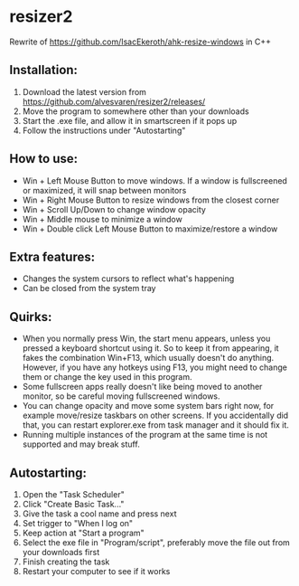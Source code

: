 # resizer2

Rewrite of https://github.com/IsacEkeroth/ahk-resize-windows in C++

## Installation:
1. Download the latest version from https://github.com/alvesvaren/resizer2/releases/
2. Move the program to somewhere other than your downloads
3. Start the .exe file, and allow it in smartscreen if it pops up
4. Follow the instructions under "Autostarting"

## How to use:
- Win + Left Mouse Button to move windows. If a window is fullscreened or maximized, it will snap between monitors
- Win + Right Mouse Button to resize windows from the closest corner
- Win + Scroll Up/Down to change window opacity
- Win + Middle mouse to minimize a window
- Win + Double click Left Mouse Button to maximize/restore a window

## Extra features:
- Changes the system cursors to reflect what's happening
- Can be closed from the system tray

## Quirks:
- When you normally press Win, the start menu appears, unless you pressed a keyboard shortcut using it.
  So to keep it from appearing, it fakes the combination Win+F13, which usually doesn't do anything.
  However, if you have any hotkeys using F13, you might need to change them or change the key used in this program.
- Some fullscreen apps really doesn't like being moved to another monitor, so be careful moving fullscreened windows.
- You can change opacity and move some system bars right now, for example move/resize taskbars on other screens.
  If you accidentally did that, you can restart explorer.exe from task manager and it should fix it.
- Running multiple instances of the program at the same time is not supported and may break stuff.

## Autostarting:
1. Open the "Task Scheduler"
2. Click "Create Basic Task..."
3. Give the task a cool name and press next
4. Set trigger to "When I log on"
5. Keep action at "Start a program"
6. Select the exe file in "Program/script", preferably move the file out from your downloads first
7. Finish creating the task
8. Restart your computer to see if it works
